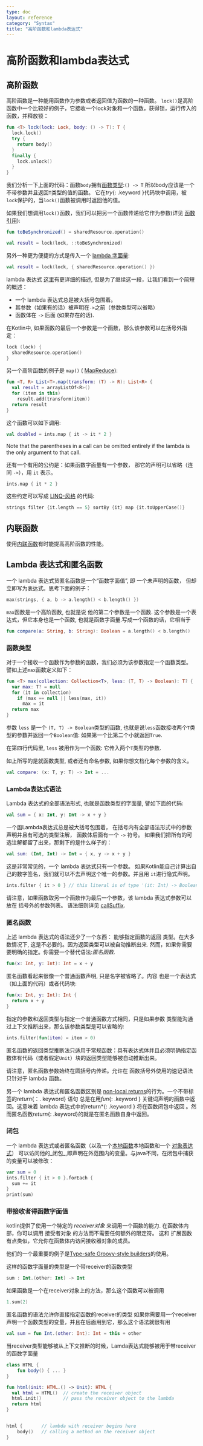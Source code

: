 ```yaml
---
type: doc
layout: reference
category: "Syntax"
title: "高阶函数和lambda表达式"
---
```


# 高阶函数和lambda表达式

## 高阶函数

高阶函数是一种能用函数作为参数或者返回值为函数的一种函数。
`lock()`是高阶函数中一个比较好的例子，它接收一个lock对象和一个函数，获得锁，运行传入的函数，并释放锁：

``` kotlin
fun <T> lock(lock: Lock, body: () -> T): T {
  lock.lock()
  try {
    return body()
  }
  finally {
    lock.unlock()
  }
}
```

我们分析一下上面的代码：函数`body`拥有[函数类型](#function-types):`() -> T`
所以body应该是一个不带参数并且返回`T`类型的值的函数。
它在*try*{: .keyword }代码块中调用，被`lock`保护的，当`lock()`函数被调用时返回他的值。

如果我们想调用`lock()`函数，我们可以把另一个函数传递给它作为参数(详见 [函数引用](reflection.html#function-references)):

``` kotlin
fun toBeSynchronized() = sharedResource.operation()

val result = lock(lock, ::toBeSynchronized)
```

另外一种更为便捷的方式是传入一个 [lambda 字面量](#lambda-expressions-and-anonymous-functions):

``` kotlin
val result = lock(lock, { sharedResource.operation() })
```

lambda 表达式 [这里](#lambda-expressions-and-anonymous-functions)有更详细的描述, 但是为了继续这一段，让我们看到一个简短的概述：

* 一个 lambda 表达式总是被大括号包围着。
* 其参数（如果有的话）被声明在`->`之前（参数类型可以省略）
* 函数体在 `->` 后面 (如果存在的话).

在Kotlin中, 如果函数的最后一个参数是一个函数，那么该参数可以在括号外指定：

``` kotlin
lock (lock) {
  sharedResource.operation()
}
```

另一个高阶函数的例子是 `map()` ( [MapReduce](http://en.wikipedia.org/wiki/MapReduce)):

``` kotlin
fun <T, R> List<T>.map(transform: (T) -> R): List<R> {
  val result = arrayListOf<R>()
  for (item in this)
    result.add(transform(item))
  return result
}
```

这个函数可以如下调用:

``` kotlin
val doubled = ints.map { it -> it * 2 }
```

Note that the parentheses in a call can be omitted entirely if the lambda is the only argument to that call.

还有一个有用的公约是：如果函数字面量有一个参数，
那它的声明可以省略（连同 `->`），用 `it` 表示。

``` kotlin
ints.map { it * 2 }
```

这些约定可以写成 [LINQ-风格](http://msdn.microsoft.com/en-us/library/bb308959.aspx) 的代码:

``` kotlin
strings filter {it.length == 5} sortBy {it} map {it.toUpperCase()}
```

## 内联函数

使用[内联函数](inline-functions.html)有时能提高高阶函数的性能。

## Lambda 表达式和匿名函数

一个 lambda 表达式货匿名函数是一个“函数字面值”, 即 一个未声明的函数，
但却立即写为表达式。思考下面的例子：

``` kotlin
max(strings, { a, b -> a.length() < b.length() })
```

`max`函数是一个高阶函数, 也就是说 他的第二个参数是一个函数.
这个参数是一个表达式，但它本身也是一个函数, 也就是函数字面量.写成一个函数的话，它相当于

``` kotlin
fun compare(a: String, b: String): Boolean = a.length() < b.length()
```

### 函数类型

对于一个接收一个函数作为参数的函数，我们必须为该参数指定一个函数类型。
譬如上述`max`函数定义如下：

``` kotlin
fun <T> max(collection: Collection<T>, less: (T, T) -> Boolean): T? {
  var max: T? = null
  for (it in collection)
    if (max == null || less(max, it))
      max = it
  return max
}
```

参数 `less` 是一个 `(T, T) -> Boolean`类型的函数, 也就是说`less`函数接收两个`T`类型的参数并返回一个`Boolean`值:
如果第一个比第二个小就返回`True`.

在第四行代码里, `less` 被用作为一个函数: 它传入两个`T`类型的参数.

如上所写的是就函数类型, 或者还有命名参数, 如果你想文档化每个参数的含义。

``` kotlin
val compare: (x: T, y: T) -> Int = ...
```

### Lambda表达式语法

Lambda 表达式的全部语法形式, 也就是函数类型的字面量, 譬如下面的代码:

``` kotlin
val sum = { x: Int, y: Int -> x + y }
```

一个函Lambda表达式总是被大括号包围着，
在括号内有全部语法形式中的参数声明并且有可选的类型注解，
函数体后面有一个 `->` 符号。
如果我们把所有的可选注解都留了出来，那剩下的是什么样子的：

``` kotlin
val sum: (Int, Int) -> Int = { x, y -> x + y }
```

这是非常常见的，一个 lambda 表达式只有一个参数。
如果Kotlin能自己计算出自己的数字签名，我们就可以不去声明这个唯一的参数。并且用
`it`进行隐式声明。

``` kotlin
ints.filter { it > 0 } // this literal is of type '(it: Int) -> Boolean'
```

请注意，如果函数取另一个函数作为最后一个参数，该 lambda 表达式参数可以放在
括号外的参数列表。
语法细则详见 [callSuffix](grammar.html#call-suffix).

### 匿名函数

上述 lambda 表达式的语法还少了一个东西： 能够指定函数的返回
类型。在大多数情况下, 这是不必要的。因为返回类型可以被自动推断出来.
然而，如果你需要要明确的指定。你需要一个替代语法:_匿名函数_.

``` kotlin
fun(x: Int, y: Int): Int = x + y
```

匿名函数看起来很像一个普通函数声明, 只是名字被省略了。内容
也是一个表达式（如上面的代码）或者代码块:

``` kotlin
fun(x: Int, y: Int): Int {
  return x + y
}
```

指定的参数和返回类型与指定一个普通函数方式相同，只是如果参数
类型能沟通过上下文推断出来，那么该参数类型是可以省略的:

``` kotlin
ints.filter(fun(item) = item > 0)
```

匿名函数的返回类型推断法只适用于常规函数：具有表达式体并且必须明确指定函数体有代码（或者假定`Unit`）块的返回类型能够被自动推断出来。

请注意，匿名函数参数始终在圆括号内传递。允许在
函数括号外使用的速记语法只针对于 lambda 函数。

另一个 lambda 表达式和匿名函数区别是
[non-local    returns](inline-functions.html#non-local-returns)的行为。一个不带标签的*return*{：. keyword} 语句
总是在用*fun*{: .keyword } 关键词声明的函数中返回。这意味着 lambda 表达式中的return*{: .keyword }
将在函数闭包中返回 。然而匿名函数*return*{: .keyword}的就是在匿名函数自身中返回。

### 闭包

一个 lambda 表达式或者匿名函数（以及一个[本地函数](functions.html#local-functions)本地函数和一个 [对象表达式](object-declarations.html#object-expressions)）
可以访问他的_闭包_,即声明在外范围内的变量。与java不同，在闭包中捕获的变量可以被修改：

``` kotlin
var sum = 0
ints.filter { it > 0 }.forEach {
  sum += it
}
print(sum)
```


### 带接收者得函数字面值

kotlin提供了使用一个特定的 _receiver对象_ 来调用一个函数的能力.
在函数体内部，你可以调用 接受者对象 的方法而不需要任何额外的限定符。
这和 扩展函数 有点类似，它允你在函数体内访问接收器对象的成员。

他们的一个最重要的例子是[Type-safe Groovy-style builders](type-safe-builders.html)的使用。

这样的函数字面量的类型是一个带receiver的函数类型

``` kotlin
sum : Int.(other: Int) -> Int
```
如果函数是一个在receiver对象上的方法，那么这个函数可以被调用

``` kotlin
1.sum(2)
```

匿名函数的语法允许你直接指定函数的receiver的类型
如果你需要用一个receiver声明一个函数类型的变量，并且在后面用到它，那么这个语法就很有用

``` kotlin
val sum = fun Int.(other: Int): Int = this + other
```

当receiver类型能够被从上下文推断的时候，Lamda表达式能够被用于带receiver的函数字面量

``` kotlin
class HTML {
    fun body() { ... }
}

fun html(init: HTML.() -> Unit): HTML {
  val html = HTML()  // create the receiver object
  html.init()        // pass the receiver object to the lambda
  return html
}


html {       // lambda with receiver begins here
    body()   // calling a method on the receiver object
}
```



